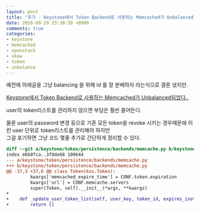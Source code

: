 ```yaml
---
layout: post
title: "추가 - Keystone에서 Token Backend로 사용하는 Memcached가 Unbalanced되었다.."
date: 2016-09-29 23:30:20 +0900
comments: true
categories: 
- keystone
- memcached
- openstack
- skew
- token
- unbalance
---
```


예전에 아래글을 그냥 balancing 을 위해 id 를 잘 분배하자 라는식으로 결론 냈지만.

[Keystone에서 Token Backend로 사용하는 Memcached가 Unbalanced되었다..](http://leoh0.github.io/blog/2016/04/27/keystoneeseo-token-backendro-sayonghaneun-memcachedga-unbalanceddoeeossdamyeon-dot/)

user의 token리스트를 관리하지 않으면 부담은 훨씬 줄어든다.

물론 user의 password 변경 등으로 기존 모든 token을 revoke 시키는 경우때문에 이런 user 단위로 token리스트를 관리해야 하지만    
그걸 포기하면 그냥 코드 몇줄 추가로 간단하게 정리할 수 있다.

``` diff
diff --git a/keystone/token/persistence/backends/memcache.py b/keystone/token/persistence/backends/memcache.py
index e6b0fca..3f0de68 100644
--- a/keystone/token/persistence/backends/memcache.py
+++ b/keystone/token/persistence/backends/memcache.py
@@ -37,3 +37,6 @@ class Token(kvs.Token):
         kwargs['memcached_expire_time'] = CONF.token.expiration
         kwargs['url'] = CONF.memcache.servers
         super(Token, self).__init__(*args, **kwargs)
+
+    def _update_user_token_list(self, user_key, token_id, expires_isotime_str):
+        return []
```
